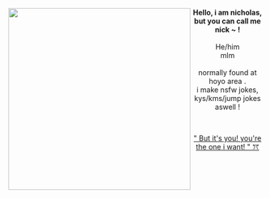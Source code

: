 <img align="left" src="https://i.pinimg.com/736x/fa/43/96/fa439675966359e5a350d0f006ad4509.jpg" width="360"> <p align="center"> **Hello, i am nicholas, but you can call me nick ~ !** <br>
<br> He/him <br> mlm <br> <br> normally found at hoyo area . <br> i make nsfw jokes, kys/kms/jump jokes aswell ! </p>

<br>

<p align="center"> <a href="https://www.youtube.com/watch?v=Vd9QkWsd5p4"> 
  " But it's you! you're the one i want! " ꔫ
<a>

 


